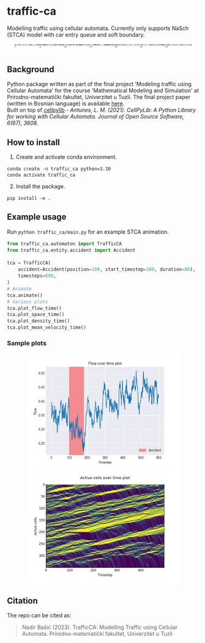 # traffic-ca
Modelling traffic using cellular automata. Currently only supports NaSch (STCA) model with car entry queue and soft boundary.
![](media/tca.gif)

## Background
Python package written as part of the final project 'Modeling traffic using Cellular Automata' for the course 'Mathematical Modeling and Simulation' at Prirodno-matematički fakultet, Univerzitet u Tuzli. The final project paper (written in Bosnian language) is available [here](paper.pdf).\
Built on top of [cellpylib](https://github.com/lantunes/cellpylib) -  *Antunes, L. M. (2021). CellPyLib: A Python Library for working with Cellular Automata. Journal of Open Source Software, 6(67), 3608.*

## How to install
1. Create and activate conda environment.
```shell
conda create -n traffic_ca python=3.10
conda activate traffic_ca
```
2. Install the package.
```shell
pip install -e .
```
## Example usage
Run `python traffic_ca/main.py` for an example STCA animation. 
```python
from traffic_ca.automaton import TrafficCA
from traffic_ca.entity.accident import Accident

tca = TrafficCA(
    accident=Accident(position=100, start_timestep=100, duration=80),
    timesteps=600,
)
# Animate
tca.animate()
# Various plots
tca.plot_flow_time()
tca.plot_space_time()
tca.plot_density_time()
tca.plot_mean_velocity_time()
```
### Sample plots
<p align="center">
  <img src="media/flow_time.png" width="400" height="300" />
  <img src="media/space_time.png" width="400" height="300" /> 
</p>

## Citation
The repo can be cited as:
> Nadir Bašić (2023). TrafficCA: Modelling Traffic using Cellular Automata. Prirodno-matematički fakultet, Univerzitet u Tuzli

